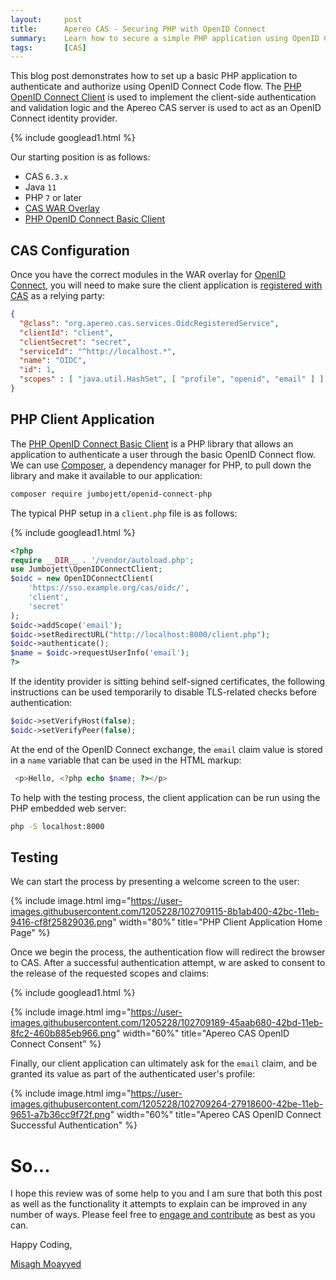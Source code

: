 ```yaml
---
layout:     post
title:      Apereo CAS - Securing PHP with OpenID Connect
summary:    Learn how to secure a simple PHP application using OpenID Connect code flow and Apereo CAS as an OpenID Connect identity provider.
tags:       [CAS]
---
```


This blog post demonstrates how to set up a basic PHP application to authenticate and authorize using OpenID Connect Code flow. The [PHP OpenID Connect Client](https://github.com/jumbojett/OpenID-Connect-PHP) is used to implement the client-side authentication and validation logic and the Apereo CAS server is used to act as an OpenID Connect identity provider.


{% include googlead1.html  %}

Our starting position is as follows:

- CAS `6.3.x`
- Java `11`
- PHP `7` or later
- [CAS WAR Overlay](https://github.com/apereo/cas-overlay-template)
- [PHP OpenID Connect Basic Client](https://github.com/jumbojett/OpenID-Connect-PHP)

## CAS Configuration

Once you have the correct modules in the WAR overlay for [OpenID Connect](https://apereo.github.io/cas/development/installation/OIDC-Authentication.html), you will need to make sure the client application is [registered with CAS](https://apereo.github.io/cas/6.2.x/services/JSON-Service-Management.html) as a relying party:

```json
{
  "@class": "org.apereo.cas.services.OidcRegisteredService",
  "clientId": "client",
  "clientSecret": "secret",
  "serviceId": "^http://localhost.*",
  "name": "OIDC",
  "id": 1,
  "scopes" : [ "java.util.HashSet", [ "profile", "openid", "email" ] ]
}
```


## PHP Client Application

The [PHP OpenID Connect Basic Client](https://github.com/jumbojett/OpenID-Connect-PHP) is a PHP library that allows an application to authenticate a user through the basic OpenID Connect flow. We can use [Composer](https://getcomposer.org/download/), a dependency manager for PHP, to pull down the library and make it available to our application:

```bash
composer require jumbojett/openid-connect-php    
```

The typical PHP setup in a `client.php` file is as follows:

{% include googlead1.html  %}

```php
<?php
require __DIR__ . '/vendor/autoload.php';
use Jumbojett\OpenIDConnectClient;
$oidc = new OpenIDConnectClient(
    'https://sso.example.org/cas/oidc/',
    'client',
    'secret'
);
$oidc->addScope('email');
$oidc->setRedirectURL("http://localhost:8000/client.php");
$oidc->authenticate();
$name = $oidc->requestUserInfo('email');
?>
```

If the identity provider is sitting behind self-signed certificates, the following instructions can be used temporarily to disable TLS-related checks before authentication:

```php
$oidc->setVerifyHost(false);
$oidc->setVerifyPeer(false);
```

At the end of the OpenID Connect exchange, the `email` claim value is stored in a `name` variable that can be used in the HTML markup:

```php
 <p>Hello, <?php echo $name; ?></p>
 ```

To help with the testing process, the client application can be run using the PHP embedded web server:

```bash
php -S localhost:8000
```

## Testing

We can start the process by presenting a welcome screen to the user:

{% include image.html img="https://user-images.githubusercontent.com/1205228/102709115-8b1ab400-42bc-11eb-9416-cf8f25829036.png" width="80%" title="PHP Client Application Home Page" %}

Once we begin the process, the authentication flow will redirect the browser to CAS. After a successful authentication attempt, w are asked to consent to the release of the requested scopes and claims:

{% include googlead1.html  %}

{% include image.html img="https://user-images.githubusercontent.com/1205228/102709189-45aab680-42bd-11eb-8fc2-460b885eb966.png" width="60%" title="Apereo CAS OpenID Connect Consent" %}

Finally, our client application can ultimately ask for the `email` claim, and be granted its value as part of the authenticated user's profile:

{% include image.html img="https://user-images.githubusercontent.com/1205228/102709264-27918600-42be-11eb-9651-a7b36cc9f72f.png" width="60%" title="Apereo CAS OpenID Connect Successful Authentication" %}

# So...

I hope this review was of some help to you and I am sure that both this post as well as the functionality it attempts to explain can be improved in any number of ways. Please feel free to [engage and contribute][contribguide] as best as you can.

Happy Coding,

[Misagh Moayyed](https://fawnoos.com)

[contribguide]: https://apereo.github.io/cas/developer/Contributor-Guidelines.html